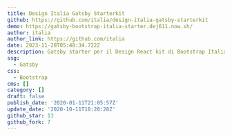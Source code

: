 ```yaml
---
title: Design Italia Gatsby Starterkit
github: https://github.com/italia/design-italia-gatsby-starterkit
demo: https://gatsby-bootstrap-italia-starter.dej611.now.sh/
author: italia
author_link: https://github.com/italia
date: 2023-11-28T05:48:34.722Z
description: Gatsby starter per il Design React kit di Bootstrap Italia
ssg:
  - Gatsby
css:
  - Bootstrap
cms: []
category: []
draft: false
publish_date: '2020-01-11T21:05:57Z'
update_date: '2020-10-11T18:20:28Z'
github_star: 13
github_fork: 7
---
```

